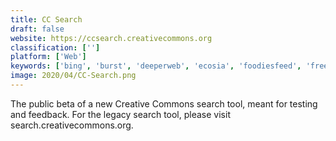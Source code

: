```yaml
---
title: CC Search
draft: false 
website: https://ccsearch.creativecommons.org
classification: ['']
platform: ['Web']
keywords: ['bing', 'burst', 'deeperweb', 'ecosia', 'foodiesfeed', 'freepik', 'google', 'metager', 'pexels', 'pixabay', 'qwant', 'searx', 'startpage', 'twenty20', 'unsplash', 'vecteezy', 'wikimedia_commons', 'yacy', 'motosha']
image: 2020/04/CC-Search.png
---
```

The public beta of a new Creative Commons search tool, meant for testing and feedback. For the legacy search tool, please visit search.creativecommons.org.